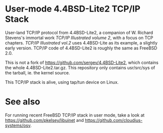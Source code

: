 User-mode 4.4BSD-Lite2 TCP/IP Stack
===================================

User-land TCP/IP protocol from 4.4BSD-Lite2, a companion of W. Richard Stevens's immortal work *TCP/IP Illustrated volume 2*, with a focus on TCP chapters.  *TCP/IP Illustrated vol.2* uses 4.4BSD-Lite as its example, a slightly early version.  TCP/IP code of 4.4BSD-Lite2 is roughly the same as FreeBSD 2.0.

This is not a fork of https://github.com/sergev/4.4BSD-Lite2, which contains the whole 4.4BSD-Lite2.tar.gz.  This repository only contains usr/src/sys of the tarball, ie. the kernel source.

This TCP/IP stack is alive, using tap/tun device on Linux.

# See also
For running recent FreeBSD TCP/IP stack in user mode, take a look at https://github.com/pkelsey/libuinet and https://github.com/cloudius-systems/osv.
